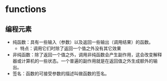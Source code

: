 # functions

## 编程元素

- 纯函数：具有一些输入（参数）以及返回一些输出（调用结果）的函数。
  - 特点：调用它们时除了返回一个值之外没有其它效果
- 非纯函数：除了返回一个值之外，调用非纯函数会产生副作用，这会改变解释器或计算机的一些状态。一个普遍的副作用就是在返回值之外生成额外的输出。
- 签名：函数的可接受参数的描述叫做函数的签名。


